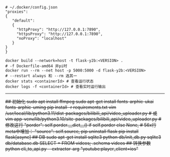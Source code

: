 ``` 
# ~/.docker/config.json
"proxies":
{
   "default":
   {
     "httpProxy": "http://127.0.0.1:7890",
     "httpsProxy": "http://127.0.0.1:7890",
     "noProxy": "localhost"
   }
}
}
```

```
docker build --network=host -t flask-y2b:<VERSION> .                    # -f Dockerfile-amd64 非pi时
docker run --rm --net host -p 5000:5000 -d flask-y2b:<VERSION>          # --restart always 和 --rm 选其一
docker stats <containerId> # 查看运行状态
docker logs -f <containerId> # 查看实时运行输出
```

---

<del>
## 初始化
sudo apt install ffmpeg
sudo apt-get install fonts-arphic-ukai fonts-arphic-uming
pip install -r requirements.txt
vim /usr/local/lib/python3.11/dist-packages/bilibili_api/video_uploader.py
# 或 vim app-venv/lib/python3.10/site-packages/bilibili_api/video_uploader.py
# 修改这行
"porder": self.porder.__dict__() if self.porder else None,
# 56x行meta中增加：
"source": self.source,
pip uninstall flask
pip install flask[async]
## DB
sudo apt-get install sqlite3
python db/init_db.py
sqlite3 db/database.db
SELECT * FROM videos;
.schema videos
## 转换参数
python cli_to_api.py --extractor-arg "youtube:player_client=ios"
</del>